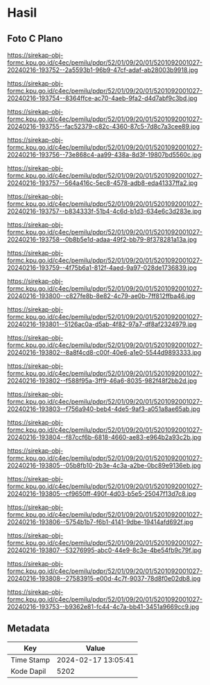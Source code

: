 # Hasil

## Foto C Plano

https://sirekap-obj-formc.kpu.go.id/c4ec/pemilu/pdpr/52/01/09/20/01/5201092001027-20240216-193752--2a5593b1-96b9-47cf-adaf-ab28003b9918.jpg

https://sirekap-obj-formc.kpu.go.id/c4ec/pemilu/pdpr/52/01/09/20/01/5201092001027-20240216-193754--8364ffce-ac70-4aeb-9fa2-d4d7abf9c3bd.jpg

https://sirekap-obj-formc.kpu.go.id/c4ec/pemilu/pdpr/52/01/09/20/01/5201092001027-20240216-193755--fac52379-c82c-4360-87c5-7d8c7a3cee89.jpg

https://sirekap-obj-formc.kpu.go.id/c4ec/pemilu/pdpr/52/01/09/20/01/5201092001027-20240216-193756--73e868c4-aa99-438a-8d3f-19807bd5560c.jpg

https://sirekap-obj-formc.kpu.go.id/c4ec/pemilu/pdpr/52/01/09/20/01/5201092001027-20240216-193757--564a416c-5ec8-4578-adb8-eda41337ffa2.jpg

https://sirekap-obj-formc.kpu.go.id/c4ec/pemilu/pdpr/52/01/09/20/01/5201092001027-20240216-193757--b834333f-51b4-4c6d-b1d3-634e6c3d283e.jpg

https://sirekap-obj-formc.kpu.go.id/c4ec/pemilu/pdpr/52/01/09/20/01/5201092001027-20240216-193758--0b8b5e1d-adaa-49f2-bb79-8f378281a13a.jpg

https://sirekap-obj-formc.kpu.go.id/c4ec/pemilu/pdpr/52/01/09/20/01/5201092001027-20240216-193759--4f75b6a1-812f-4aed-9a97-028de1736839.jpg

https://sirekap-obj-formc.kpu.go.id/c4ec/pemilu/pdpr/52/01/09/20/01/5201092001027-20240216-193800--c827fe8b-8e82-4c79-ae0b-7ff812ffba46.jpg

https://sirekap-obj-formc.kpu.go.id/c4ec/pemilu/pdpr/52/01/09/20/01/5201092001027-20240216-193801--5126ac0a-d5ab-4f82-97a7-df8af2324979.jpg

https://sirekap-obj-formc.kpu.go.id/c4ec/pemilu/pdpr/52/01/09/20/01/5201092001027-20240216-193802--8a8f4cd8-c00f-40e6-a1e0-5544d9893333.jpg

https://sirekap-obj-formc.kpu.go.id/c4ec/pemilu/pdpr/52/01/09/20/01/5201092001027-20240216-193802--f588f95a-3ff9-46a6-8035-982f48f2bb2d.jpg

https://sirekap-obj-formc.kpu.go.id/c4ec/pemilu/pdpr/52/01/09/20/01/5201092001027-20240216-193803--f756a940-beb4-4de5-9af3-a051a8ae65ab.jpg

https://sirekap-obj-formc.kpu.go.id/c4ec/pemilu/pdpr/52/01/09/20/01/5201092001027-20240216-193804--f87ccf6b-6818-4660-ae83-e964b2a93c2b.jpg

https://sirekap-obj-formc.kpu.go.id/c4ec/pemilu/pdpr/52/01/09/20/01/5201092001027-20240216-193805--05b8fb10-2b3e-4c3a-a2be-0bc89e9136eb.jpg

https://sirekap-obj-formc.kpu.go.id/c4ec/pemilu/pdpr/52/01/09/20/01/5201092001027-20240216-193805--cf9650ff-490f-4d03-b5e5-25047f13d7c8.jpg

https://sirekap-obj-formc.kpu.go.id/c4ec/pemilu/pdpr/52/01/09/20/01/5201092001027-20240216-193806--5754b1b7-f6b1-4141-9dbe-19414afd692f.jpg

https://sirekap-obj-formc.kpu.go.id/c4ec/pemilu/pdpr/52/01/09/20/01/5201092001027-20240216-193807--53276995-abc0-44e9-8c3e-4be54fb9c79f.jpg

https://sirekap-obj-formc.kpu.go.id/c4ec/pemilu/pdpr/52/01/09/20/01/5201092001027-20240216-193808--27583915-e00d-4c7f-9037-78d8f0e02db8.jpg

https://sirekap-obj-formc.kpu.go.id/c4ec/pemilu/pdpr/52/01/09/20/01/5201092001027-20240216-193753--b9362e81-fc44-4c7a-bb41-3451a9669cc9.jpg


## Metadata

| Key        | Value               |
| ---------- | ------------------- |
| Time Stamp | 2024-02-17 13:05:41 |
| Kode Dapil | 5202                |



